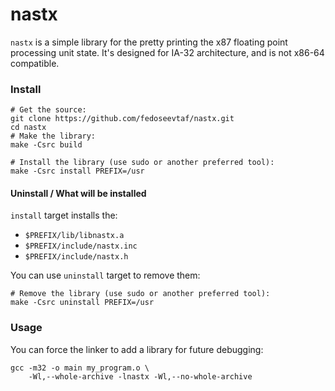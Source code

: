 # nastx

`nastx` is a simple library for the pretty printing the x87 floating point
processing unit state. It's designed for IA-32 architecture, and is not x86-64
compatible.

### Install

```
# Get the source:
git clone https://github.com/fedoseevtaf/nastx.git
cd nastx
# Make the library:
make -Csrc build
```

```
# Install the library (use sudo or another preferred tool):
make -Csrc install PREFIX=/usr
```

#### Uninstall / What will be installed

`install` target installs the:
- `$PREFIX/lib/libnastx.a`
- `$PREFIX/include/nastx.inc`
- `$PREFIX/include/nastx.h`

You can use `uninstall` target to remove them:
```
# Remove the library (use sudo or another preferred tool):
make -Csrc uninstall PREFIX=/usr
```

### Usage

You can force the linker to add a library for future debugging:
```
gcc -m32 -o main my_program.o \
	-Wl,--whole-archive -lnastx -Wl,--no-whole-archive
```


